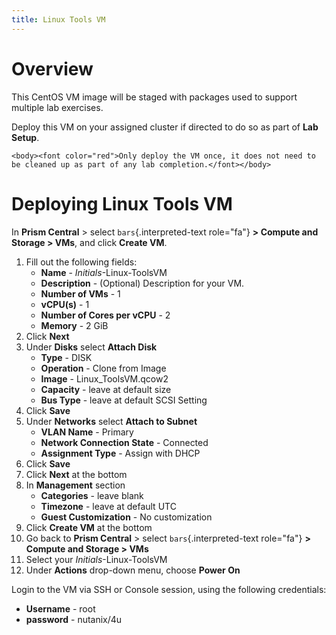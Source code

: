 ```yaml
---
title: Linux Tools VM
---
```


# Overview

This CentOS VM image will be staged with packages used to support
multiple lab exercises.

Deploy this VM on your assigned cluster if directed to do so as part of
**Lab Setup**.

```{=html}
<body><font color="red">Only deploy the VM once, it does not need to be cleaned up as part of any lab completion.</font></body>
```
# Deploying Linux Tools VM

In **Prism Central** \> select `bars`{.interpreted-text role="fa"} **\>
Compute and Storage \> VMs**, and click **Create VM**.

1.  Fill out the following fields:
    -   **Name** - *Initials*-Linux-ToolsVM
    -   **Description** - (Optional) Description for your VM.
    -   **Number of VMs** - 1
    -   **vCPU(s)** - 1
    -   **Number of Cores per vCPU** - 2
    -   **Memory** - 2 GiB
2.  Click **Next**
3.  Under **Disks** select **Attach Disk**
    -   **Type** - DISK
    -   **Operation** - Clone from Image
    -   **Image** - Linux_ToolsVM.qcow2
    -   **Capacity** - leave at default size
    -   **Bus Type** - leave at default SCSI Setting
4.  Click **Save**
5.  Under **Networks** select **Attach to Subnet**
    -   **VLAN Name** - Primary
    -   **Network Connection State** - Connected
    -   **Assignment Type** - Assign with DHCP
6.  Click **Save**
7.  Click **Next** at the bottom
8.  In **Management** section
    -   **Categories** - leave blank
    -   **Timezone** - leave at default UTC
    -   **Guest Customization** - No customization
9.  Click **Create VM** at the bottom
10. Go back to **Prism Central** \> select `bars`{.interpreted-text
    role="fa"} **\> Compute and Storage \> VMs**
11. Select your *Initials*-Linux-ToolsVM
12. Under **Actions** drop-down menu, choose **Power On**

Login to the VM via SSH or Console session, using the following
credentials:

-   **Username** - root
-   **password** - nutanix/4u
